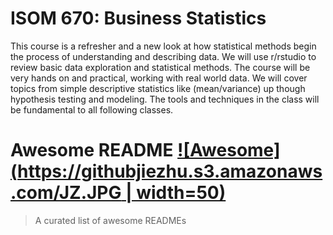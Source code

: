 # ISOM 670: Business Statistics
This course is a refresher and a new look at how statistical methods begin the process of understanding
and describing data. We will use r/rstudio to review basic data exploration and statistical methods. The
course will be very hands on and practical, working with real world data. We will cover topics from simple
descriptive statistics like (mean/variance) up though hypothesis testing and modeling. The tools and
techniques in the class will be fundamental to all following classes.

# Awesome README [![Awesome](https://githubjiezhu.s3.amazonaws.com/JZ.JPG | width=50)](https://github.com/sindresorhus/awesome#readme)
> A curated list of awesome READMEs

